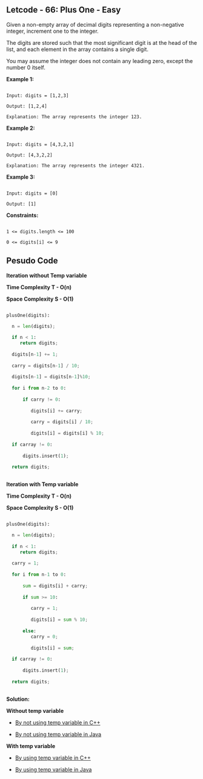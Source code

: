 ## Letcode - 66: Plus One - Easy

Given a non-empty array of decimal digits representing a non-negative integer, increment one to the integer.

The digits are stored such that the most significant digit is at the head of the list, and each element in the array contains a single digit.

You may assume the integer does not contain any leading zero, except the number 0 itself.


**Example 1:**

```

Input: digits = [1,2,3]

Output: [1,2,4]

Explanation: The array represents the integer 123.

```

**Example 2:**

```

Input: digits = [4,3,2,1]

Output: [4,3,2,2]

Explanation: The array represents the integer 4321.

```

**Example 3:**

```

Input: digits = [0]

Output: [1]

``` 

**Constraints:**

```

1 <= digits.length <= 100

0 <= digits[i] <= 9

```

## Pesudo Code

**Iteration without Temp variable**

**Time Complexity T - O(n)**

**Space Complexity S - O(1)**

```python

plusOne(digits):

  n = len(digits);
  
  if n < 1:
     return digits;
     
  digits[n-1] += 1;
  
  carry = digits[n-1] / 10;
  
  digits[n-1] = digits[n-1]%10;
  
  for i from n-2 to 0:
  
      if carry != 0:
         
         digits[i] += carry;
         
         carry = digits[i] / 10;
         
         digits[i] = digits[i] % 10;
      
  if carray != 0:
  
      digits.insert(1);
  
  return digits;
  
```  
          
          
**Iteration with Temp variable**

**Time Complexity T - O(n)**

**Space Complexity S - O(1)**

```python

plusOne(digits):

  n = len(digits);
  
  if n < 1:
     return digits;
     
  carry = 1;
  
  for i from n-1 to 0:
      
      sum = digits[i] + carry;
      
      if sum >= 10:
         
         carry = 1;
         
         digits[i] = sum % 10;
      
      else:
         carry = 0;
         
         digits[i] = sum;
         
  if carray != 0:
  
      digits.insert(1);
  
  return digits;
  
```

**Solution:**

**Without temp variable**

   - [By not using temp variable in C++](https://github.com/Ajay2521/Competitive-Programming/blob/main/Leetcode%20And%20GFG/Array/Easy/Plus%20one/By%20iteration%20without%20temp.cpp)   
   
   - [By not using temp variable in Java](https://github.com/Ajay2521/Competitive-Programming/blob/main/Leetcode%20And%20GFG/Array/Easy/Plus%20one/By%20iteration%20without%20temp.java)
   
**With temp variable**

   - [By using temp variable in C++](https://github.com/Ajay2521/Competitive-Programming/blob/main/Leetcode%20And%20GFG/Array/Easy/Plus%20one/By%20iteration%20with%20temp.cpp)   
   
   - [By using temp variable in Java](https://github.com/Ajay2521/Competitive-Programming/blob/main/Leetcode%20And%20GFG/Array/Easy/Plus%20one/By%20iteration%20with%20temp.java)
   
